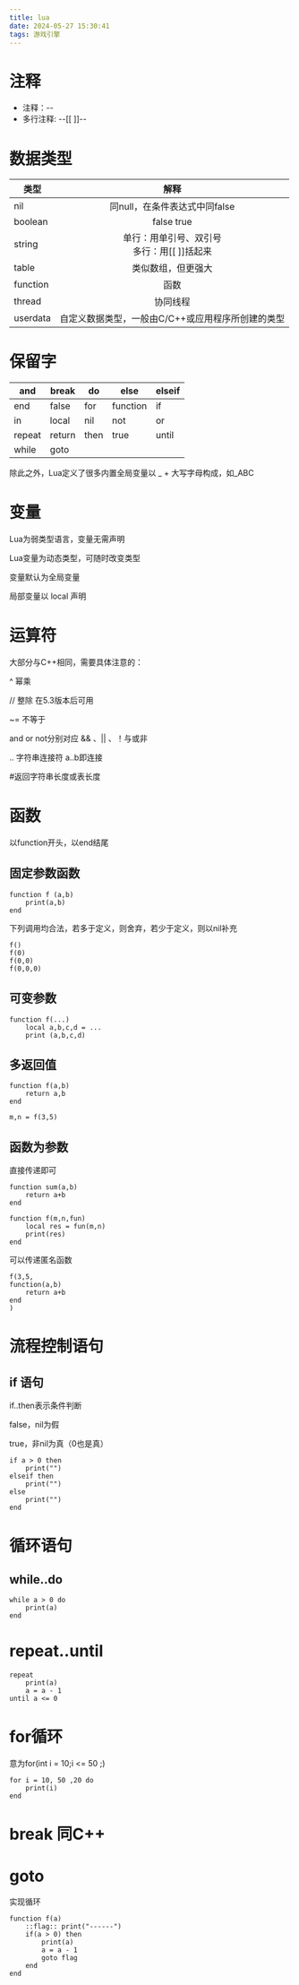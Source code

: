 ```yaml
---
title: lua
date: 2024-05-27 15:30:41
tags: 游戏引擎
---
```

# 注释

* 注释：--
* 多行注释: --[[           ]]--

# 数据类型

| 类型     |                       解释                       |
| -------- | :-----------------------------------------------: |
| nil      |           同null，在条件表达式中同false           |
| boolean  |                    false true                    |
| string   |  单行：用单引号、双引号<br />多行：用[[ ]]括起来  |
| table    |                类似数组，但更强大                |
| function |                       函数                       |
| thread   |                     协同线程                     |
| userdata | 自定义数据类型，一般由C/C++或应用程序所创建的类型 |

# 保留字

| and    | break  | do   | else     | elseif |
| ------ | ------ | ---- | -------- | ------ |
| end    | false  | for  | function | if     |
| in     | local  | nil  | not      | or     |
| repeat | return | then | true     | until  |
| while  | goto   |      |          |        |

除此之外，Lua定义了很多内置全局变量以 _ + 大写字母构成，如_ABC

# 变量

Lua为弱类型语言，变量无需声明

Lua变量为动态类型，可随时改变类型

变量默认为全局变量

局部变量以 local 声明

# 运算符

大部分与C++相同，需要具体注意的：

^  幂乘

// 整除  在5.3版本后可用

~= 不等于

and or not分别对应 && 、|| 、！与或非

.. 字符串连接符   a..b即连接

#返回字符串长度或表长度

# 函数

以function开头，以end结尾

## 固定参数函数

```
function f (a,b)
	print(a,b)
end
```

下列调用均合法，若多于定义，则舍弃，若少于定义，则以nil补充

```
f()
f(0)
f(0,0)
f(0,0,0)
```

## 可变参数

```
function f(...)
	local a,b,c,d = ...
	print (a,b,c,d)
```

## 多返回值

```
function f(a,b)
	return a,b
end

m,n = f(3,5)
```

## 函数为参数

直接传递即可

```
function sum(a,b)
	return a+b
end

function f(m,n,fun)
	local res = fun(m,n)
	print(res)
end
```

可以传递匿名函数

```
f(3,5,
function(a,b)
	return a+b
end
)
```

# 流程控制语句

## if 语句

if..then表示条件判断

false，nil为假

true，非nil为真（0也是真）

```
if a > 0 then
	print("")
elseif then
	print("")
else
	print("")
end
```

# 循环语句

## while..do

```
while a > 0 do
	print(a)
end
```

# repeat..until

```
repeat
	print(a)
	a = a - 1
until a <= 0
```

# for循环

意为for(int i = 10;i <= 50 ;)

```
for i = 10, 50 ,20 do
	print(i)
end
```

# break 同C++

# goto

实现循环

```
function f(a)
	::flag:: print("------")
	if(a > 0) then
		print(a)
		a = a - 1
		goto flag
	end
end
```
